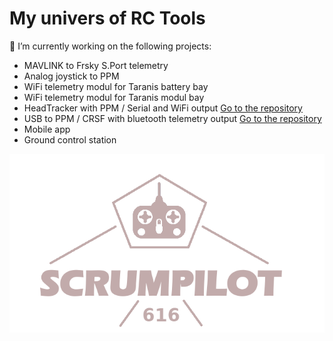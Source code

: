 # My univers of RC Tools

🔭 I’m currently working on the following projects:
- MAVLINK to Frsky S.Port telemetry
- Analog joystick to PPM
- WiFi telemetry modul for Taranis battery bay
- WiFi telemetry modul for Taranis modul bay
- HeadTracker with PPM / Serial and WiFi output         [Go to the repository](https://github.com/ScrumPilot616/HeadTracker)
- USB to PPM / CRSF with bluetooth telemetry output     [Go to the repository](https://github.com/ScrumPilot616/USB2RC)
- Mobile app
- Ground control station


![N|Solid](https://github.com/ScrumPilot616/ScrumPilot616/blob/main/ScrumPilot616.png)
<!--
**ScrumPilot616/ScrumPilot616** is a ✨ _special_ ✨ repository because its `README.md` (this file) appears on your GitHub profile.

Here are some ideas to get you started:

- 🔭 I’m currently working on ...
- 🌱 I’m currently learning ...
- 👯 I’m looking to collaborate on ...
- 🤔 I’m looking for help with ...
- 💬 Ask me about ...
- 📫 How to reach me: ...
- 😄 Pronouns: ...
- ⚡ Fun fact: ...
-->

